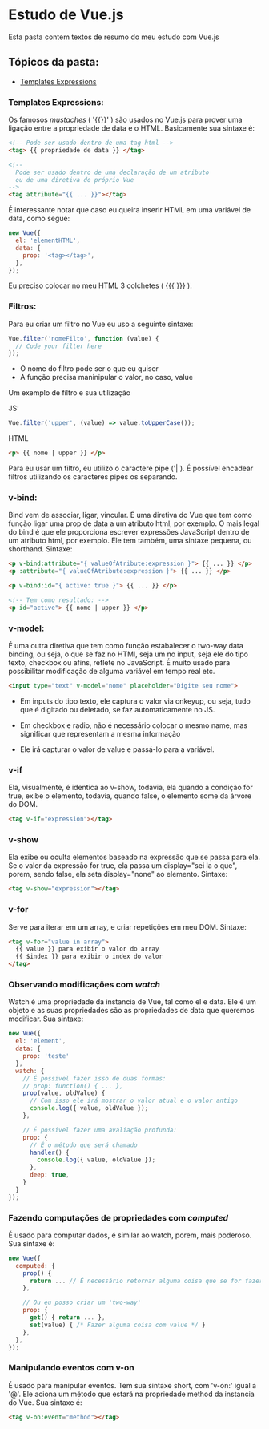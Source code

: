 # Estudo de Vue.js

Esta pasta contem textos de resumo do meu estudo com Vue.js

## Tópicos da pasta:

+ [Templates Expressions](#templates-expressions)

### Templates Expressions:

Os famosos *mustaches* ( '{{}}' ) são usados no Vue.js para prover uma ligação entre a propriedade de data e o HTML. Basicamente sua sintaxe é:

````html
<!-- Pode ser usado dentro de uma tag html -->
<tag> {{ propriedade de data }} </tag>

<!--
  Pode ser usado dentro de uma declaração de um atributo
  ou de uma diretiva do próprio Vue
-->
<tag attribute="{{ ... }}"></tag>
````

É interessante notar que caso eu queira inserir HTML em uma variável de data, como segue:

````js
new Vue({
  el: 'elementHTML',
  data: {
    prop: '<tag></tag>',
  },
});
````

Eu preciso colocar no meu HTML 3 colchetes ( {{{  }}} ).

### Filtros:

Para eu criar um filtro no Vue eu uso a seguinte sintaxe:

````js
Vue.filter('nomeFilto', function (value) {
  // Code your filter here
});
````

+ O nome do filtro pode ser o que eu quiser
+ A função precisa maninipular o valor, no caso, value

Um exemplo de filtro e sua utilização

JS:

````js
Vue.filter('upper', (value) => value.toUpperCase());
````

HTML

````html
<p> {{ nome | upper }} </p>
````

Para eu usar um filtro, eu utilizo o caractere pipe ('|'). É possível encadear filtros utilizando os caracteres pipes os separando.

### v-bind:

Bind vem de associar, ligar, vincular. É uma diretiva do Vue que tem como função ligar uma prop de data a um atributo html, por exemplo. O mais legal do bind é que ele proporciona escrever expressões JavaScript dentro de um atributo html, por exemplo. Ele tem também, uma sintaxe pequena, ou shorthand. Sintaxe:

````html
<p v-bind:attribute="{ valueOfAtribute:expression }"> {{ ... }} </p>
<p :attribute="{ valueOfAtribute:expression }"> {{ ... }} </p>

<p v-bind:id="{ active: true }"> {{ ... }} </p>

<!-- Tem como resultado: -->
<p id="active"> {{ nome | upper }} </p>
````

### v-model:

É uma outra diretiva que tem como função estabalecer o two-way data binding, ou seja, o que se faz no HTMl, seja um no input, seja ele do tipo texto, checkbox ou afins, reflete no JavaScript. É muito usado para possibilitar modificação de alguma variável em tempo real etc.

````html
<input type="text" v-model="nome" placeholder="Digite seu nome">
````

+ Em inputs do tipo texto, ele captura o valor via onkeyup, ou seja, tudo que é digitado ou deletado, se faz automaticamente no JS.

+ Em checkbox e radio, não é necessário colocar o mesmo name, mas significar que representam a mesma informação

+ Ele irá capturar o valor de value e passá-lo para a variável.

### v-if

Ela, visualmente, é identica ao v-show, todavia, ela quando a condição for true, exibe o elemento, todavia, quando false, o elemento some da árvore do DOM.

````html
<tag v-if="expression"></tag>
````

### v-show

Ela exibe ou oculta elementos baseado na expressão que se passa para ela. Se o valor da expressão for true, ela passa um display="sei la o que", porem, sendo false, ela seta display="none" ao elemento. Sintaxe:

````html
<tag v-show="expression"></tag>
````

### v-for

Serve para iterar em um array, e criar repetições em meu DOM. Sintaxe:

````html
<tag v-for="value in array">
  {{ value }} para exibir o valor do array
  {{ $index }} para exibir o index do valor
</tag>
````

### Observando modificações com *watch*

Watch é uma propriedade da instancia de Vue, tal como el e data. Ele é um objeto e as suas propriedades são as propriedades de data que queremos modificar. Sua sintaxe:

````js
new Vue({
  el: 'element',
  data: {
    prop: 'teste'
  },
  watch: {
    // É possivel fazer isso de duas formas:
    // prop: function() { ... },
    prop(value, oldValue) {
      // Com isso ele irá mostrar o valor atual e o valor antigo
      console.log({ value, oldValue });
    },

    // É possivel fazer uma avaliação profunda:
    prop: {
      // É o método que será chamado
      handler() {
        console.log({ value, oldValue });
      },
      deep: true,
    }
  }
});
````

### Fazendo computações de propriedades com *computed*

É usado para computar dados, é similar ao watch, porem, mais poderoso. Sua sintaxe é:

````js
new Vue({
  computed: {
    prop() {
      return ... // É necessário retornar alguma coisa que se for fazer com esta propriedade
    },

    // Ou eu posso criar um 'two-way'
    prop: {
      get() { return ... },
      set(value) { /* Fazer alguma coisa com value */ }
    },
  },
});
````
### Manipulando eventos com v-on

É usado para manipular eventos. Tem sua sintaxe short, com 'v-on:' igual a '@'. Ele aciona um método que estará na propriedade method da instancia do Vue. Sua sintaxe é:

````html
<tag v-on:event="method"></tag>
````
